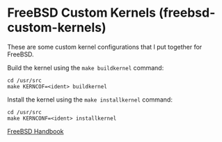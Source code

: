 # FreeBSD Custom Kernels (freebsd-custom-kernels)

These are some custom kernel configurations that I put together for FreeBSD.

Build the kernel using the `make buildkernel` command:
```
cd /usr/src
make KERNCOF=<ident> buildkernel
```

Install the kernel using the `make installkernel` command:
```
cd /usr/src
make KERNCONF=<ident> installkernel
```

[FreeBSD Handbook](https://docs.freebsd.org/en/books/developers-handbook/kernelbuild/)
